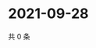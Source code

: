 # 2021-09-28

共 0 条

<!-- BEGIN -->
<!-- 最后更新时间 Tue Sep 28 2021 13:16:02 GMT+0800 (China Standard Time) -->

<!-- END -->
